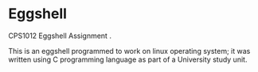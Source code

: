 # Eggshell
CPS1012 Eggshell Assignment .



This is an eggshell programmed to work on linux operating system; it was written using C programming language as part of a University study unit.
